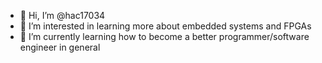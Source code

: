 - 👋 Hi, I’m @hac17034
- 👀 I’m interested in learning more about embedded systems and FPGAs
- 🌱 I’m currently learning how to become a better programmer/software engineer in general

<!---
hac17034/hac17034 is a ✨ special ✨ repository because its `README.md` (this file) appears on your GitHub profile.
You can click the Preview link to take a look at your changes.
--->
